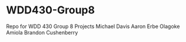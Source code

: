 # WDD430-Group8
Repo for WDD 430 Group 8 Projects
Michael Davis
Aaron Erbe
Olagoke Amiola
Brandon Cushenberry